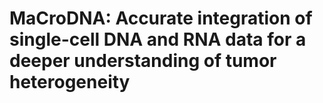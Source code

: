 # MaCroDNA: Accurate integration of single-cell DNA and RNA data for a deeper understanding of tumor heterogeneity
